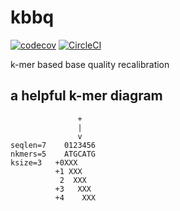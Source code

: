 # kbbq

[![codecov](https://codecov.io/gh/adamjorr/kbbq/branch/master/graph/badge.svg)](https://codecov.io/gh/adamjorr/kbbq)
[![CircleCI](https://circleci.com/gh/adamjorr/kbbq.svg?style=svg)](https://circleci.com/gh/adamjorr/kbbq)

k-mer based base quality recalibration

## a helpful k-mer diagram

```
               +
               |
               v
seqlen=7    0123456
nkmers=5    ATGCATG
ksize=3   +0XXX
          +1 XXX
           2  XXX
          +3   XXX
          +4    XXX
```
